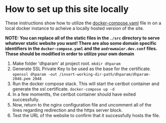 # How to set up this site locally

These instructions show how to utilize the [docker-compose.yaml](https://github.com/mayormaier/andrewmaier.dev/blob/main/docker-compose.yml) file in on a local docker instance to acheive a locally hosted version of the site.

**NOTE: You can replace all of the static files in the `./src` directory to serve whatever static website you want! There are also some domain specific identifiers in the `docker-compose.yaml` and the `andrewmaier.dev.conf` files. These should be modified in order to utilize your own domain**

1. Make folder 'dhparam' at project root. `mkdir dhparam`
2. Generate SSL Private Key to be used as the base for the certificate. `openssl dhparam -out /insert-working-dir-path/dhparam/dhparam-2048.pem 2048`
3. Run the docker compose stack. This will start the certbot container and generate the ssl certificate. `docker-compose up -d`
4. In a few momentts, the certbot container should have exited successfully.
5. Now, return to the nginx configuration file and uncomment all of the lines regarding redirection and the https server block.
6. Test the URL of the website to confirm that it successfully hosts the file.
